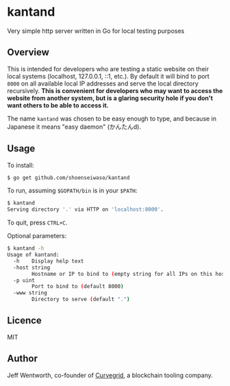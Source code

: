 # kantand
Very simple http server written in Go for local testing purposes

## Overview
This is intended for developers who are testing a static website on their local systems (localhost, 127.0.0.1, ::1, etc.). By default it will bind to port `8000` on all available local IP addresses and serve the local directory recursively. **This is convenient for developers who may want to access the website from another system, but is a glaring security hole if you don't want others to be able to access it.**

The name `kantand` was chosen to be easy enough to type, and because in Japanese it means "easy daemon" (かんたんd).

## Usage
To install:

```sh
$ go get github.com/shoenseiwaso/kantand
```

To run, assuming `$GOPATH/bin` is in your `$PATH`:

```sh
$ kantand
Serving directory '.' via HTTP on 'localhost:8000'.
```

To quit, press `CTRL+C`.

Optional parameters:

```sh
$ kantand -h
Usage of kantand:
  -h	Display help text
  -host string
    	Hostname or IP to bind to (empty string for all IPs on this host)
  -p uint
    	Port to bind to (default 8000)
  -www string
    	Directory to serve (default ".")
```

## Licence
MIT

## Author
Jeff Wentworth, co-founder of [Curvegrid](http://curvegrid.com), a blockchain tooling company.
